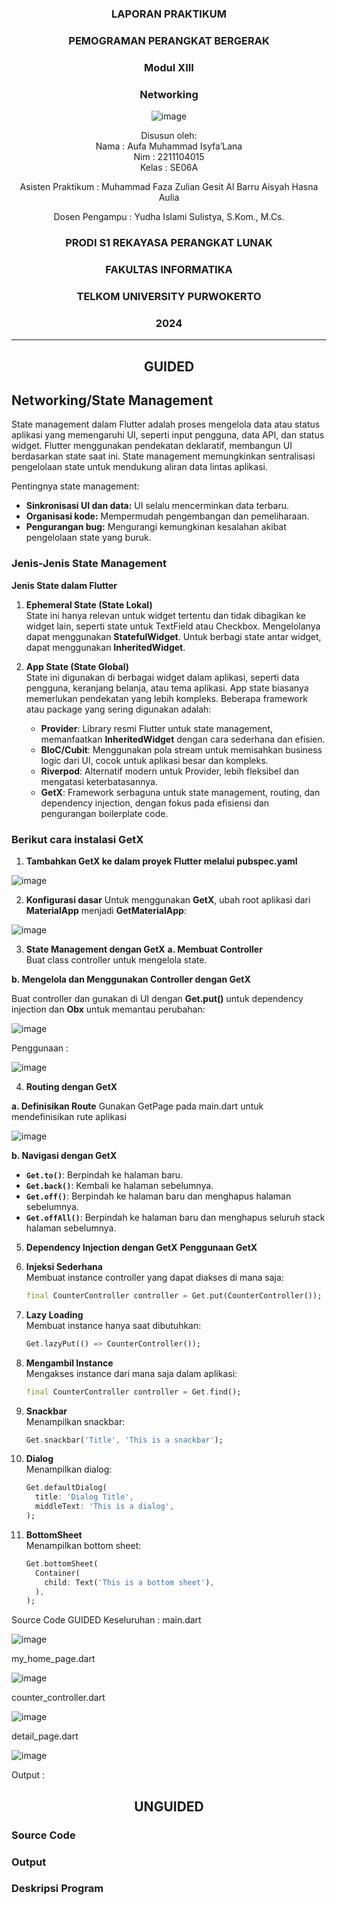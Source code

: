 <div align="center">

### LAPORAN PRAKTIKUM

### PEMOGRAMAN PERANGKAT BERGERAK

### Modul XIII
### Networking

![image](https://github.com/user-attachments/assets/2948daec-1e7a-4765-8f23-df638a387c87)

Disusun oleh:  
Nama : Aufa Muhammad Isyfa’Lana  
Nim : 2211104015  
Kelas : SE06A

Asisten Praktikum : 
Muhammad Faza Zulian Gesit Al Barru 
Aisyah Hasna Aulia 

Dosen Pengampu : 
Yudha Islami Sulistya, S.Kom., M.Cs. 

### PRODI S1 REKAYASA PERANGKAT LUNAK  
### FAKULTAS INFORMATIKA  
### TELKOM UNIVERSITY PURWOKERTO  
### 2024

</div>

---
<div align="center">

## GUIDED
</div>

## Networking/State Management
State management dalam Flutter adalah proses mengelola data atau status aplikasi yang memengaruhi UI, seperti input pengguna, data API, dan status widget. Flutter menggunakan pendekatan deklaratif, membangun UI berdasarkan state saat ini. State management memungkinkan sentralisasi pengelolaan state untuk mendukung aliran data lintas aplikasi.

Pentingnya state management:
- **Sinkronisasi UI dan data:** UI selalu mencerminkan data terbaru.
- **Organisasi kode:** Mempermudah pengembangan dan pemeliharaan.
- **Pengurangan bug:** Mengurangi kemungkinan kesalahan akibat pengelolaan state yang buruk.

### Jenis-Jenis State Management
**Jenis State dalam Flutter**  

1. **Ephemeral State (State Lokal)**  
   State ini hanya relevan untuk widget tertentu dan tidak dibagikan ke widget lain, seperti state untuk TextField atau Checkbox. Mengelolanya dapat menggunakan **StatefulWidget**. Untuk berbagi state antar widget, dapat menggunakan **InheritedWidget**.  

2. **App State (State Global)**  
   State ini digunakan di berbagai widget dalam aplikasi, seperti data pengguna, keranjang belanja, atau tema aplikasi. App state biasanya memerlukan pendekatan yang lebih kompleks. Beberapa framework atau package yang sering digunakan adalah:  
   - **Provider**: Library resmi Flutter untuk state management, memanfaatkan **InheritedWidget** dengan cara sederhana dan efisien.  
   - **BloC/Cubit**: Menggunakan pola stream untuk memisahkan business logic dari UI, cocok untuk aplikasi besar dan kompleks.  
   - **Riverpod**: Alternatif modern untuk Provider, lebih fleksibel dan mengatasi keterbatasannya.  
   - **GetX**: Framework serbaguna untuk state management, routing, dan dependency injection, dengan fokus pada efisiensi dan pengurangan boilerplate code.  

### Berikut cara instalasi GetX
1. **Tambahkan GetX ke dalam proyek Flutter melalui pubspec.yaml**

![image](https://github.com/user-attachments/assets/2cee6135-2c7d-47c5-bfde-ebfd95172ab8)

2. **Konfigurasi dasar**
Untuk menggunakan **GetX**, ubah root aplikasi dari **MaterialApp** menjadi **GetMaterialApp**:  

![image](https://github.com/user-attachments/assets/5c5d69fc-9ebb-44e2-bf8c-2cb6aad08c40)

3. **State Management dengan GetX**
**a. Membuat Controller**  
Buat class controller untuk mengelola state.

**b. Mengelola dan Menggunakan Controller dengan GetX**  

Buat controller dan gunakan di UI dengan **Get.put()** untuk dependency injection dan **Obx** untuk memantau perubahan:  


![image](https://github.com/user-attachments/assets/915866a2-4837-4702-acfd-fd5e4bd833d9)


Penggunaan :   

![image](https://github.com/user-attachments/assets/113d5f76-e392-4864-9d50-577d37d7722d)


4. **Routing dengan GetX**

**a. Definisikan Route**
Gunakan GetPage pada main.dart untuk mendefinisikan rute aplikasi 

![image](https://github.com/user-attachments/assets/9a27b9ca-3c52-4c25-93c7-d431d053fb49)

**b. Navigasi dengan GetX**  
- **`Get.to()`**: Berpindah ke halaman baru.  
- **`Get.back()`**: Kembali ke halaman sebelumnya.  
- **`Get.off()`**: Berpindah ke halaman baru dan menghapus halaman sebelumnya.  
- **`Get.offAll()`**: Berpindah ke halaman baru dan menghapus seluruh stack halaman sebelumnya.

5. **Dependency Injection dengan GetX**
**Penggunaan GetX**  

1. **Injeksi Sederhana**  
   Membuat instance controller yang dapat diakses di mana saja:  
   ```dart
   final CounterController controller = Get.put(CounterController());
   ```

2. **Lazy Loading**  
   Membuat instance hanya saat dibutuhkan:  
   ```dart
   Get.lazyPut(() => CounterController());
   ```

3. **Mengambil Instance**  
   Mengakses instance dari mana saja dalam aplikasi:  
   ```dart
   final CounterController controller = Get.find();
   ```

4. **Snackbar**  
   Menampilkan snackbar:  
   ```dart
   Get.snackbar('Title', 'This is a snackbar');
   ```

5. **Dialog**  
   Menampilkan dialog:  
   ```dart
   Get.defaultDialog(
     title: 'Dialog Title',
     middleText: 'This is a dialog',
   );
   ```

6. **BottomSheet**  
   Menampilkan bottom sheet:  
   ```dart
   Get.bottomSheet(
     Container(
       child: Text('This is a bottom sheet'),
     ),
   );
   ```
Source Code GUIDED Keseluruhan  : 
main.dart 

![image](https://github.com/user-attachments/assets/85c69424-db62-42c0-9f7a-a33c2ce319ed)


my_home_page.dart

![image](https://github.com/user-attachments/assets/9bc9754b-e5cd-4de2-9964-3899fc0795e7)

counter_controller.dart

![image](https://github.com/user-attachments/assets/72b4b44b-1f65-4a23-97fa-e336feedf75d)


detail_page.dart

![image](https://github.com/user-attachments/assets/b391a474-e741-4df4-a7d5-921b1bad2345)


Output : 




<div align="center">

## UNGUIDED
</div>

### Source Code

### Output 

### Deskripsi Program 
